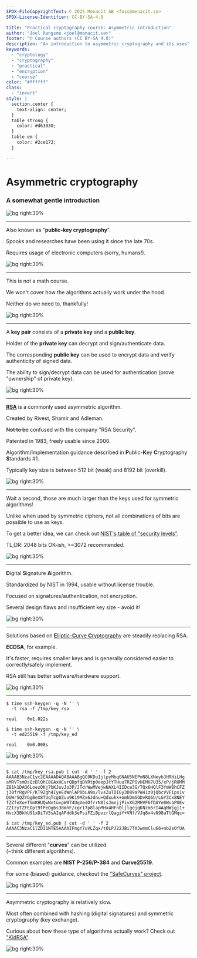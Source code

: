 ```yaml
---
SPDX-FileCopyrightText: © 2025 Menacit AB <foss@menacit.se>
SPDX-License-Identifier: CC-BY-SA-4.0

title: "Practical cryptography course: Asymmetric introduction"
author: "Joel Rangsmo <joel@menacit.se>"
footer: "© Course authors (CC BY-SA 4.0)"
description: "An introduction to asymmetric cryptography and its uses"
keywords:
  - "cryptology"
  - "cryptography"
  - "practical"
  - "encryption"
  - "course"
color: "#ffffff"
class:
  - "invert"
style: |
  section.center {
    text-align: center;
  }
  table strong {
    color: #d63030;
  }
  table em {
    color: #2ce172;
  }

---
```

<!-- _footer: "%ATTRIBUTION_PREFIX% RoboticSpider (CC BY 4.0)" -->
# Asymmetric cryptography
### A somewhat gentle introduction

![bg right:30%](images/19-robot.jpg)

---
<!-- _footer: "%ATTRIBUTION_PREFIX% RoboticSpider (CC BY 4.0)" -->
Also known as "**public-key cryptography**".  
  
Spooks and researches have been
using it since the late 70s.  
  
Requires usage of electronic computers
(sorry, humans!).

![bg right:30%](images/19-robot.jpg)

---
<!-- _footer: "%ATTRIBUTION_PREFIX% Greg Lloy (CC BY 2.0)" -->
This is not a math course.  

We won't cover how the
algorithms actually work
under the hood.  

Neither do we need to,
thankfully!

![bg right:30%](images/19-computer.jpg)

---
<!-- _footer: "%ATTRIBUTION_PREFIX% Greg Lloy (CC BY 2.0)" -->
A **key pair** consists of a
**private key** and a **public key**.
  
Holder of the **private key**
can decrypt and sign/authenticate data.  
  
The corresponding **public key**
can be used to encrypt data and
verify authenticity of signed data.  

The ability to sign/decrypt data
can be used for authentication
(prove "ownership" of private key).

![bg right:30%](images/19-computer.jpg)

---
<!-- _footer: "%ATTRIBUTION_PREFIX% Marcin Wichary (CC BY 2.0)" -->
[**RSA**](https://en.wikipedia.org/wiki/RSA_(cryptosystem)) is a commonly
used asymmetric algorithm.  

Created by Rivest, Shamir and Adleman.  
  
~~Not to be~~ confused with
the company "RSA Security".

Patented in 1983,
freely usable since 2000.

Algorithm/Implementation guidance described
in **P**ublic-**K**ey **C**ryptography **S**tandards \#1.
  
Typically key size is between 512 bit (weak)
and 8192 bit (overkill).

![bg right:30%](images/19-80s_room.jpg)

---
<!-- _footer: "%ATTRIBUTION_PREFIX% Adam Lusch (CC BY-SA 2.0)" -->
Wait a second, those are much
larger than the keys used
for symmetric algorithms!  

Unlike when used by symmetric ciphers,
not all combinations of bits are
possible to use as keys.  

To get a better idea, we can check out
[NIST's table of "security levels"](https://en.wikipedia.org/wiki/Security_level).  

TL;DR: 2048 bits OK-ish, \>=3072 recommended.

![bg right:30%](images/19-abandoned_stair.jpg)

<!--
https://www.keylength.com/en
-->

---
<!-- _footer: "%ATTRIBUTION_PREFIX% Nick Watts (CC BY-SA 2.0)" -->
**D**igital **S**ignature **A**lgorithm.  

Standardized by NIST in 1994,
usable without license trouble.  

Focused on signatures/authentication,
not encryption.  

Several design flaws and
insufficient key size - avoid it!

![bg right:30%](images/19-dome_bridge.jpg)

---
<!-- _footer: "%ATTRIBUTION_PREFIX% Steve Jurvetson (CC BY 2.0)" -->
Solutions based on
[**E**lliptic-**C**urve **C**ryptography](https://en.wikipedia.org/wiki/Elliptic-curve_cryptography)
are steadily replacing RSA.  

**ECDSA**, for example.
  
It's faster, requires smaller keys and
is generally considered easier
to correctly/safely implement.  
  
RSA still has better
software/hardware support.

![bg right:30%](images/19-arch.jpg)

---
<!-- _footer: "%ATTRIBUTION_PREFIX% Steve Jurvetson (CC BY 2.0)" -->
```
$ time ssh-keygen -q -N '' \
  -t rsa -f /tmp/key_rsa

real	0m1.022s

$ time ssh-keygen -q -N '' \
  -t ed25519 -f /tmp/key_ed

real	0m0.008s
```

![bg right:30%](images/19-arch.jpg)

---
```
$ cat /tmp/key_rsa.pub | cut -d ' ' -f 2 
AAAAB3NzaC1yc2EAAAADAQABAAABgQC0KDu1jlpyMbqGNAU5NEPmN8LXNeybJHRHiLHg
aMRVTsmOsQzBlQhC8GAxHCvrQDpfqDVRtp0eepJtYTHuu7RZPOvHEMH7U35/xP/jRUMM
Z81k1DAQ6LoezQKj7bKJuvJo3P/JTdrWwMVejwNAXL4IIDce3G/TQx6HQlF3YmW8hCFZ
j30frRqVPF/KT9Zgh4IyeEdWnlAP0bLA9x/lvsZuTDIGy3D89aPW41z0jQbcVVFips1v
QGWrSQZYGgBeX8TUqTcg0Zuu9K19MZx6Jdnu+Qdxukk+omkDmSODvRQ6U/LGY3Cx8NEY
fZZfeXo+TVmKHUQwNntuvpW074UqVedOfrrN8lsJmnjjPivXG2MHVF6fDAYe0WubPUEv
ZZIzyTZFEOpt9tPeOg6s38mhF/cgr17p8lapMHx4HFn0ljlgejgKNzm5rI4AqNWjgj1+
HvcX3BkhU91xDiTV5sAIqAPddk3ePsiFZiBpvzrlQagiY+VNf/VJq8x4vN98aTtGMqc=

$ cat /tmp/key_ed.pub | cut -d ' ' -f 2 
AAAAC3NzaC1lZDI1NTE5AAAAIFmgY7uVLZqx/tOLPJ22JBi7TAJwmmClu66+mb2sOfUA
```

---
<!-- _footer: "%ATTRIBUTION_PREFIX% Steve Jurvetson (CC BY 2.0)" -->
Several different "**curves**" can be utilized.  
(\~think different algorithms).  
  
Common examples are
**NIST P-256/P-384** and
**Curve25519**.  
  
For some (biased) guidance,
checkout the ["SafeCurves" project](https://safecurves.cr.yp.to/).

![bg right:30%](images/19-arch.jpg)

---
<!-- _footer: "%ATTRIBUTION_PREFIX% RoboticSpider (CC BY 4.0)" -->
Asymmetric cryptography
is relatively slow.  
  
Most often combined with
hashing (digital signatures) and
symmetric cryptography (key exchange).  

Curious about how these type of
algorithms actually work?
Check out ["KidRSA"](https://macs4200.org/chapters/11/1/kidrsa.html).

![bg right:30%](images/19-robot.jpg)
